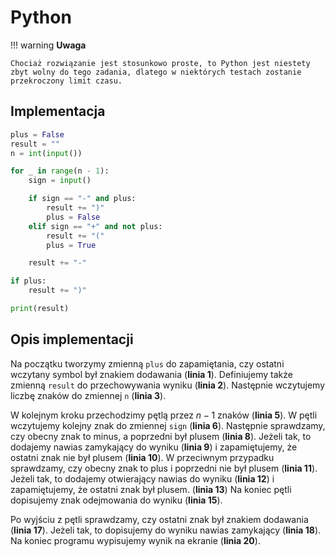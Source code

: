 # Python

!!! warning
	**Uwaga**
	
	Chociaż rozwiązanie jest stosunkowo proste, to Python jest niestety zbyt wolny do tego zadania, dlatego w niektórych testach zostanie przekroczony limit czasu.

## Implementacja

```python linenums="1"
plus = False
result = ""
n = int(input())

for _ in range(n - 1):
    sign = input()

    if sign == "-" and plus:
        result += ")"
        plus = False
    elif sign == "+" and not plus:
        result += "("
        plus = True

    result += "-"

if plus:
    result += ")"

print(result)
```

## Opis implementacji

Na początku tworzymy zmienną `plus` do zapamiętania, czy ostatni wczytany symbol był znakiem dodawania (**linia 1**). Definiujemy także zmienną `result` do przechowywania wyniku (**linia 2**). Następnie wczytujemy liczbę znaków do zmiennej `n` (**linia 3**). 

W kolejnym kroku przechodzimy pętlą przez $n-1$ znaków (**linia 5**). W pętli wczytujemy kolejny znak do zmiennej `sign` (**linia 6**). Następnie sprawdzamy, czy obecny znak to minus, a poprzedni był plusem (**linia 8**). Jeżeli tak, to dodajemy nawias zamykający do wyniku (**linia 9**) i zapamiętujemy, że ostatni znak nie był plusem (**linia 10**). W przeciwnym przypadku sprawdzamy, czy obecny znak to plus i poprzedni nie był plusem (**linia 11**). Jeżeli tak, to dodajemy otwierający nawias do wyniku (**linia 12**) i zapamiętujemy, że ostatni znak był plusem. (**linia 13**) Na koniec pętli dopisujemy znak odejmowania do wyniku (**linia 15**).

Po wyjściu z pętli sprawdzamy, czy ostatni znak był znakiem dodawania (**linia 17**). Jeżeli tak, to dopisujemy do wyniku nawias zamykający (**linia 18**). Na koniec programu wypisujemy wynik na ekranie (**linia 20**).